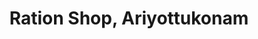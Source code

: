 ---
title: "Ration Shop, Ariyottukonam"
url: /trivandrum/ration-shop-ariyottukonam-pothencode-andoorkonam-pallipuram-road/
shop: convenience
---